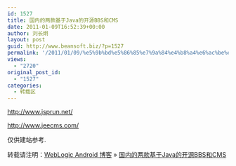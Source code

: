 ```yaml
---
id: 1527
title: 国内的两款基于Java的开源BBS和CMS
date: 2011-01-09T16:52:39+00:00
author: 刘长炯
layout: post
guid: http://www.beansoft.biz/?p=1527
permalink: '/2011/01/09/%e5%9b%bd%e5%86%85%e7%9a%84%e4%b8%a4%e6%ac%be%e5%9f%ba%e4%ba%8ejava%e7%9a%84%e5%bc%80%e6%ba%90bbs%e5%92%8ccms/'
views:
  - "2720"
original_post_id:
  - "1527"
categories:
  - 转载区
---
```

<http://www.jsprun.net/>

<http://www.jeecms.com/>

仅供建站参考.

转载请注明：[WebLogic Android 博客](http://www.beansoft.biz) &raquo; [国内的两款基于Java的开源BBS和CMS](http://www.beansoft.biz/2011/01/09/%e5%9b%bd%e5%86%85%e7%9a%84%e4%b8%a4%e6%ac%be%e5%9f%ba%e4%ba%8ejava%e7%9a%84%e5%bc%80%e6%ba%90bbs%e5%92%8ccms/)